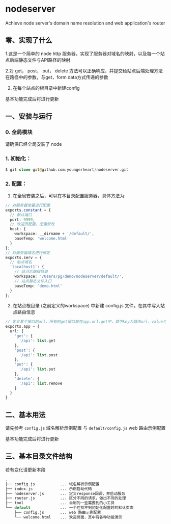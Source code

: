# nodeserver
Achieve node server's domain name resolution and web application's router

## 零、实现了什么

1.这是一个简单的 node http 服务器，实现了服务器对域名的映射，以及每一个站点后端静态文件与API路径的映射

2.对 get， post， put， delete 方法可以正确响应，并提交给站点后端处理方法在路径中的参数，与get，form data方式传递的参数


2. 在每个站点的根目录中新建config


基本功能完成后将进行更新

## 一、安装与运行

### 0. 全局模块

请确保已经全局安装了 node 

### 1. 初始化：

```php
$ git clone git@github.com:youngerheart/nodeserver.git
```

### 2. 配置：
1. 在全局安装之后，可以在本目录配置服务器，具体方法为:
```php
// 对服务器常量进行配置
exports.constant = {
  // 默认端口
  port: 9999,
  // 欢迎页配置，无需修改
  host: {
    workspace: __dirname + '/default/',
    baseTemp: 'welcome.html'
  }
};
// 对服务器域名进行绑定
exports.serv = {
  // 站点域名
  'localhost1': {
    // 站点后端根目录
    workspace: '/Users/pg/demo/nodeserver/default/',
    // 站点静态文件入口
    baseTemp: 'demo.html'
  }
};
```

2. 在站点根目录 (之前定义的workspace) 中新建 config.js 文件，在其中写入站点路由信息

```php
// 定义某个接口的url，所有的get接口放在app.url.get中，其中key为路由url，value为要触发的函数，类似的定义post, put, delete中的路由
exports.app = {
  url: {
    'get': {
      '/api': list.get
    },
    'post': {
      '/api': list.post
    },
    'put': {
      '/api': list.put
    },
    'delete': {
      '/api': list.remove
    }
  }
}
```


## 二、基本用法

请先参考 `config.js` 域名解析示例配置 与 `default/config.js` web 路由示例配置

基本功能完成后将进行更新

## 三、基本目录文件结构

若有变化请更新本段

```php
.
├── config.js           ... 域名解析示例配置
├── index.js            ... 示例启动代码
├── nodeserver.js       ... 定义response回调，并启动服务
├── router.js           ... 区分不同的请求，做出不同的处理
├── tool                ... 自制的一些需要到的小工具
└── default             ... 一个在找不到初始化配置时的默认页面
    ├── config.js       ... web 路由示例配置
    └── welcome.html    ... 欢迎页面，其中有各种功能演示


```